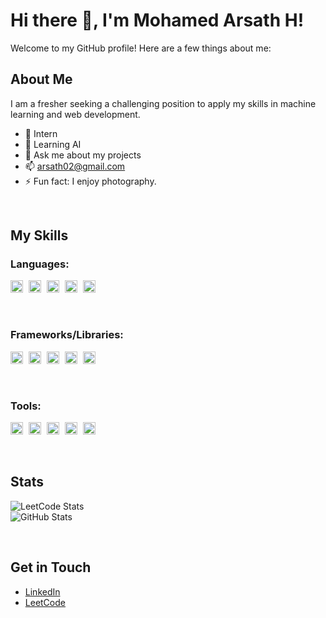 # Hi there 👋, I'm Mohamed Arsath H!

Welcome to my GitHub profile! Here are a few things about me:

## About Me
I am a fresher seeking a challenging position to apply my skills in machine learning and web development.

- 🔭 Intern  
- 🌱 Learning AI  
- 💬 Ask me about my projects  
- 📫 arsath02@gmail.com  
- ⚡ Fun fact: I enjoy photography.  

<br> <!-- Adds a line break for spacing -->

## My Skills

### Languages:
<img src="https://cdn.jsdelivr.net/gh/devicons/devicon/icons/python/python-original.svg" alt="Python" width="20" height="20" style="margin-right: 5px;"/>
<img src="https://cdn.jsdelivr.net/gh/devicons/devicon/icons/javascript/javascript-original.svg" alt="JavaScript" width="20" height="20" style="margin-right: 5px;"/>
<img src="https://cdn.jsdelivr.net/gh/devicons/devicon/icons/java/java-original.svg" alt="Java" width="20" height="20" style="margin-right: 5px;"/>
<img src="https://cdn.jsdelivr.net/gh/devicons/devicon/icons/c/c-original.svg" alt="C" width="20" height="20" style="margin-right: 5px;"/>
<img src="https://cdn.jsdelivr.net/gh/devicons/devicon/icons/mysql/mysql-original.svg" alt="SQL" width="20" height="20" style="margin-right: 5px;"/>

<br> <!-- Adds a line break for spacing -->

### Frameworks/Libraries:
<img src="https://cdn.jsdelivr.net/gh/devicons/devicon/icons/react/react-original.svg" alt="React" width="20" height="20" style="margin-right: 5px;"/>
<img src="https://cdn.jsdelivr.net/gh/devicons/devicon/icons/nodejs/nodejs-original.svg" alt="Node.js" width="20" height="20" style="margin-right: 5px;"/>
<img src="https://cdn.jsdelivr.net/gh/devicons/devicon/icons/flask/flask-original.svg" alt="Flask" width="20" height="20" style="margin-right: 5px;"/>
<img src="https://cdn.jsdelivr.net/gh/devicons/devicon/icons/fastapi/fastapi-original.svg" alt="FastAPI" width="20" height="20" style="margin-right: 5px;"/>
<img src="https://cdn.jsdelivr.net/gh/devicons/devicon/icons/express/express-original.svg" alt="Express" width="20" height="20" style="margin-right: 5px;"/>

<br> <!-- Adds a line break for spacing -->

### Tools:
<img src="https://cdn.jsdelivr.net/gh/devicons/devicon/icons/git/git-original.svg" alt="Git" width="20" height="20" style="margin-right: 5px;"/>
<img src="https://cdn.jsdelivr.net/gh/devicons/devicon/icons/docker/docker-original.svg" alt="Docker" width="20" height="20" style="margin-right: 5px;"/>
<img src="https://cdn.jsdelivr.net/gh/devicons/devicon/icons/tensorflow/tensorflow-original.svg" alt="TensorFlow" width="20" height="20" style="margin-right: 5px;"/>
<img src="https://cdn.jsdelivr.net/gh/devicons/devicon/icons/keras/keras-original.svg" alt="Keras" width="20" height="20" style="margin-right: 5px;"/>
<img src="https://cdn.jsdelivr.net/gh/devicons/devicon/icons/pandas/pandas-original.svg" alt="Pandas" width="20" height="20" style="margin-right: 5px;"/>

<br> <!-- Adds a line break for spacing -->

## Stats
![LeetCode Stats](https://leetcode-stats.herokuapp.com/arsath-02)  
![GitHub Stats](https://github-readme-stats.vercel.app/api?username=arsath-02&show_icons=true&theme=radical)

<br> <!-- Adds a line break for spacing -->

## Get in Touch
- [LinkedIn](https://www.linkedin.com/in/arsath02/)  
- [LeetCode](https://leetcode.com/u/arsath-02/)  
